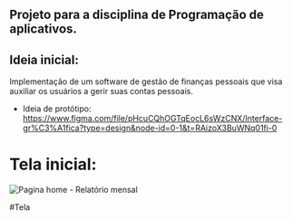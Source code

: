 ## Projeto para a disciplina de Programação de aplicativos.
## Ideia inicial:
Implementação de um software de gestão de finanças pessoais que visa auxiliar os usuários a gerir suas contas pessoais.
+ Ideia de protótipo: https://www.figma.com/file/pHcuCQhOGTqEocL6sWzCNX/Interface-gr%C3%A1fica?type=design&node-id=0-1&t=RAizoX3BuWNq01fi-0

# Tela inicial:
![Pagina home - Relatório mensal](https://github.com/mosaviczki/Projeto-Programacao-Aplicativos/assets/88504003/8f531af2-178a-4038-9605-2335d655c6bf)

#Tela
